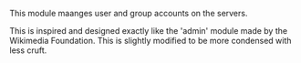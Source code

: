 This module maanges user and group accounts on the servers.

This is inspired and designed exactly like the 'admin' module made by the Wikimedia Foundation. This is slightly modified to be more condensed with less cruft.
